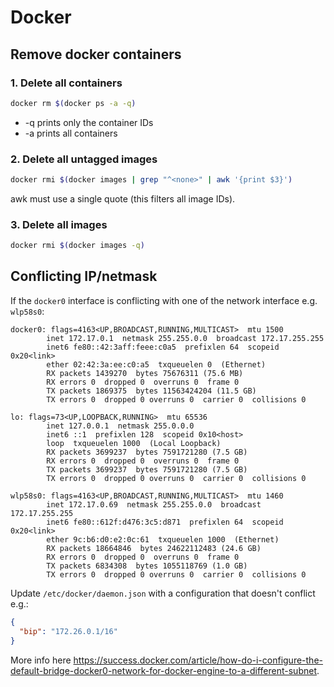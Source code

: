 # Docker

## Remove docker containers

### 1. Delete all containers
```sh
docker rm $(docker ps -a -q)
```

* -q prints only the container IDs
* -a prints all containers

### 2. Delete all untagged images
```sh
docker rmi $(docker images | grep "^<none>" | awk '{print $3}')
```

awk must use a single quote (this filters all image IDs).

### 3. Delete all images
```sh
docker rmi $(docker images -q)
```

## Conflicting IP/netmask
If the `docker0` interface is conflicting with one of the network interface e.g. `wlp58s0`:
```
docker0: flags=4163<UP,BROADCAST,RUNNING,MULTICAST>  mtu 1500
        inet 172.17.0.1  netmask 255.255.0.0  broadcast 172.17.255.255
        inet6 fe80::42:3aff:feee:c0a5  prefixlen 64  scopeid 0x20<link>
        ether 02:42:3a:ee:c0:a5  txqueuelen 0  (Ethernet)
        RX packets 1439270  bytes 75676311 (75.6 MB)
        RX errors 0  dropped 0  overruns 0  frame 0
        TX packets 1869375  bytes 11563424204 (11.5 GB)
        TX errors 0  dropped 0 overruns 0  carrier 0  collisions 0

lo: flags=73<UP,LOOPBACK,RUNNING>  mtu 65536
        inet 127.0.0.1  netmask 255.0.0.0
        inet6 ::1  prefixlen 128  scopeid 0x10<host>
        loop  txqueuelen 1000  (Local Loopback)
        RX packets 3699237  bytes 7591721280 (7.5 GB)
        RX errors 0  dropped 0  overruns 0  frame 0
        TX packets 3699237  bytes 7591721280 (7.5 GB)
        TX errors 0  dropped 0 overruns 0  carrier 0  collisions 0

wlp58s0: flags=4163<UP,BROADCAST,RUNNING,MULTICAST>  mtu 1460
        inet 172.17.0.69  netmask 255.255.0.0  broadcast 172.17.255.255
        inet6 fe80::612f:d476:3c5:d871  prefixlen 64  scopeid 0x20<link>
        ether 9c:b6:d0:e2:0c:61  txqueuelen 1000  (Ethernet)
        RX packets 18664846  bytes 24622112483 (24.6 GB)
        RX errors 0  dropped 0  overruns 0  frame 0
        TX packets 6834308  bytes 1055118769 (1.0 GB)
        TX errors 0  dropped 0 overruns 0  carrier 0  collisions 0
```
Update `/etc/docker/daemon.json` with a configuration that doesn't conflict e.g.:
```json
{
  "bip": "172.26.0.1/16"
}
```
More info here <https://success.docker.com/article/how-do-i-configure-the-default-bridge-docker0-network-for-docker-engine-to-a-different-subnet>.
